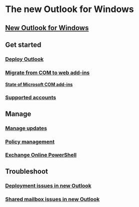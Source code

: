# The new Outlook for Windows

## [New Outlook for Windows](overview-new-outlook.md)

## Get started
### [Deploy Outlook](get-started/deployment-new-outlook.md)
### [Migrate from COM to web add-ins](get-started/migrate-com-to-web-addins.md)
#### [State of Microsoft COM add-ins](get-started/state-of-com-add-ins.md)
### [Supported accounts](get-started/supported-account-types.md)

## Manage
### [Manage updates](manage/manage-updates-new-outlook-windows.md)
### [Policy management](manage/policy-management.md)
### [Exchange Online PowerShell](/powershell/exchange/exchange-online-powershell)

## Troubleshoot
### [Deployment issues in new Outlook](troubleshoot/troubleshoot-deployment-new-outlook.md)
### [Shared mailbox issues in new Outlook](troubleshoot/troubleshoot-shared-mailboxes-new-outlook.md)
